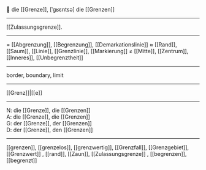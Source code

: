 🔴 die [[Grenze]], [ˈɡʁɛntsə]
die [[Grenzen]]

---
 [[Zulassungsgrenze]].


---
= [[Abgrenzung]], [[Begrenzung]], [[Demarkationslinie]]
≈ [[Rand]], [[Saum]], [[Linie]], [[Grenzlinie]], [[Markierung]]
≠ [[Mitte]], [[Zentrum]], [[Inneres]], [[Unbegrenztheit]]

---
border, boundary, limit

---
[[Grenz]]|[[e]]

---
N: die [[Grenze]], die [[Grenzen]]  
A: die [[Grenze]], die [[Grenzen]]  
G: der [[Grenze]], der [[Grenzen]]  
D: der [[Grenze]], den [[Grenzen]]  

---
[[grenzen]], [[grenzelos]], [[grenzwertig]], [[Grenzfall]], [[Grenzgebiet]], [[Grenzwert]]
, [[rand]], [[Zaun]], [[Zulassungsgrenze]]
, [[begrenzen]], [[begrenzt]]